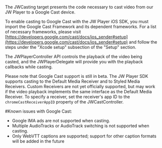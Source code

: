 The JWCasting target presents the code necessary to cast video from our JW Player to a Google Cast device.

To enable casting to Google Cast with the JW Player iOS SDK, you must import the Google Cast Framework and its dependent frameworks. For a list of necessary frameworks, please visit [https://developers.google.com/cast/docs/ios_sender#setup](https://developers.google.com/cast/docs/ios_sender#setup) and follow the steps under the "Xcode setup" subsection of the "Setup" section.

The JWPlayerController API controls the playback of the video being casted, and the JWPlayerDelegate will provide you with the playback callbacks while casting.

Please note that Google Cast support is still in beta. The JW Player SDK supports casting to the Default Media Receiver and to Styled Media Receivers. Custom Receivers are not yet officially supported, but may work if the video playback implements the same interface as the Default Media Receiver. To specify a receiver, set the receiver's app ID to the `chromeCastReceiverAppID` property of the JWCastController.

#Known issues with Google Cast:

* Google IMA ads are not supported when casting.
* Multiple AudioTracks or AudioTrack switching is not supported when casting.
* Only WebVTT captions are supported; support for other caption formats will be added in the future
